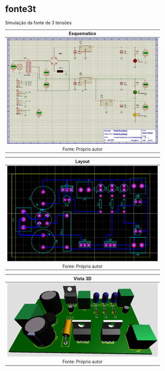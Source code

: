 # fonte3t


Simulação da fonte de 3 tensões

| Esquematico |
|:-------------------------------------------:|
| ![esquematico](https://github.com/VYNIexec/fonte3t/blob/main/Esquemático.PNG) |
| Fonte: Próprio autor |

| Layout |
|:---------------------------------------------:|
| ![layout](https://github.com/VYNIexec/fonte3t/blob/main/Layout.PNG) |
| Fonte: Próprio autor |

| Vista 3D |
|:-------------------------------------------:|
| ![3d](https://github.com/VYNIexec/fonte3t/blob/main/3D.PNG) |
| Fonte: Próprio autor |

